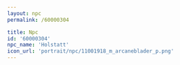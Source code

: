 ```yaml
---
layout: npc
permalink: /60000304

title: Npc
id: '60000304'
npc_name: 'Holstatt'
icon_url: 'portrait/npc/11001918_m_arcaneblader_p.png'
---
```

